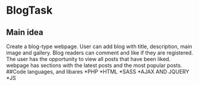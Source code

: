 # BlogTask
## Main idea
Create a blog-type webpage.
User can add blog with title, description, main image and gallery.
Blog readers can comment and like if they are registered.
The user has the opportunity to view all posts that have been liked.
webpage has sections with the latest posts and the most popular posts.
##Code languages, and libares
*PHP
*HTML
*SASS
*AJAX AND JQUERY
*JS

